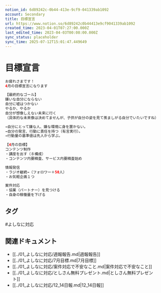 ```yaml
---
notion_id: 6d89242c-0b44-413e-9cf9-041339ab1092
account: Secondary
title: 目標宣言
url: https://www.notion.so/6d89242c0b44413e9cf9041339ab1092
created_time: 2023-04-01T07:27:00.000Z
last_edited_time: 2023-04-03T00:08:00.000Z
sync_status: placeholder
sync_time: 2025-07-12T15:01:47.449649
---
```

# 目標宣言

```php
お疲れさまです！
4月の目標宣言になります

【最終的なゴール】
嫌いな自分にならない
自分に嘘はつかない
やるか、やるか
自分が想像しえない未来に行く
（具体的な未来像は決めてませんが、子供が自分の姿を見て羨ましがる自分でいたいですね）

→自分にとって嫌な人、嫌な環境に身を置かない。
→自分の発言、行動に責任を持つ（有言実行）。
→行動量の基準値は先人から学ぶ。

【4月の目標】
コンテンツ制作
・講座を出す（８構成）
・コンテンツ内要精査、サービス内要精査始め

情報発信
・ラジオ継続→（フォロワー＋50人）
・お気軽企画１つ

案件対応
・協業（パートナー）を見つける
・自身の稼働量を下げる
```

## タグ

#よしなに対応 

## 関連ドキュメント

- [[../01_よしなに対応/週報報告.md|週報報告]]
- [[../01_よしなに対応/7月目標.md|7月目標]]
- [[../01_よしなに対応/案件対応で不安なこと.md|案件対応で不安なこと]]
- [[../01_よしなに対応/としさん無料プレゼント.md|としさん無料プレゼント]]
- [[../01_よしなに対応/12_14日報.md|12_14日報]]
